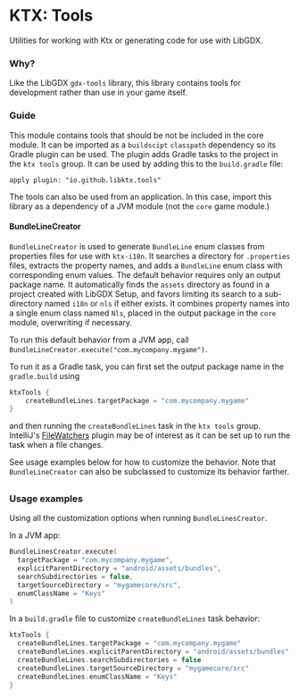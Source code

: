 # KTX: Tools

Utilities for working with Ktx or generating code for use with LibGDX.

### Why?

Like the LibGDX `gdx-tools` library, this library contains tools for development rather than use in your game itself.

### Guide

This module contains tools that should be not be included in the core module. It can be imported as a `buildscipt` 
`classpath` dependency so its Gradle plugin can be used. The plugin adds Gradle tasks to the project in the `ktx tools` 
group. It can be used by adding this to the `build.gradle` file:

    apply plugin: "io.github.libktx.tools"
    
The tools can also be used from an application. In this case, import this library as a dependency of a JVM module (not 
the `core` game module.)

#### BundleLineCreator

`BundleLineCreator` is used to generate `BundleLine` enum classes from properties files for use with `ktx-i18n`. It 
searches a directory for `.properties` files, extracts the property names, and adds a `BundleLine` enum class with 
corresponding enum values. The default behavior requires only an output package name. It automatically finds the 
`assets` directory as found in a project created with LibGDX Setup, and favors limiting its search to a sub-directory 
named `i18n` or `nls` if either exists. It combines property names into a single enum class named `Nls`, placed in the 
output package in the `core` module, overwriting if necessary.

To run this default behavior from a JVM app, call `BundleLineCreator.execute("com.mycompany.mygame")`.

To run it as a Gradle task, you can first set the output package name in the `gradle.build` using

```groovy
ktxTools {
    createBundleLines.targetPackage = "com.mycompany.mygame"
}
```

and then running the `createBundleLines` task in the `ktx tools` group. IntelliJ's 
[FileWatchers](https://www.jetbrains.com/help/idea/using-file-watchers.html) plugin may be of interest as it can be set 
up to run the task when a file changes.

See usage examples below for how to customize the behavior. Note that `BundleLineCreator` can also be subclassed to 
customize its behavior farther.

##

### Usage examples

Using all the customization options when running `BundleLinesCreator`.

In a JVM app:

```kotlin
BundleLinesCreator.execute(
  targetPackage = "com.mycompany.mygame",
  explicitParentDirectory = "android/assets/bundles",
  searchSubdirectories = false,
  targetSourceDirectory = "mygamecore/src",
  enumClassName = "Keys"
)
```

In a `build.gradle` file to customize `createBundleLines` task behavior:

```groovy
ktxTools {
  createBundleLines.targetPackage = "com.mycompany.mygame"
  createBundleLines.explicitParentDirectory = "android/assets/bundles"
  createBundleLines.searchSubdirectories = false
  createBundleLines.targetSourceDirectory = "mygamecore/src"
  createBundleLines.enumClassName = "Keys"
}
```


